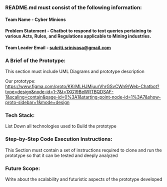 ### README.md must consist of the following information:

#### Team Name - Cyber Minions
#### Problem Statement - Chatbot to respond to text queries pertaining to various Acts, Rules, and Regulations applicable to Mining industries.
#### Team Leader Email - sukriti.srinivasa@gmail.com

### A Brief of the Prototype:
  This section must include UML Diagrams and prototype description
  
  Our prototype: https://www.figma.com/proto/KKrMLHJMjuurVhrGSvCWn9/Web-Chatbot?type=design&node-id=1-7&t=1XG19BeWRTBQDSAF-1&scaling=contain&page-id=0%3A1&starting-point-node-id=1%3A7&show-proto-sidebar=1&mode=design

  
### Tech Stack: 
   List Down all technologies used to Build the prototype
   
### Step-by-Step Code Execution Instructions:
  This Section must contain a set of instructions required to clone and run the prototype so that it can be tested and deeply analyzed
  
### Future Scope:
   Write about the scalability and futuristic aspects of the prototype developed
